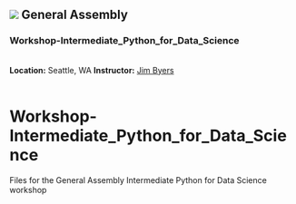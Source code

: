 ## ![](https://ga-dash.s3.amazonaws.com/production/assets/logo-9f88ae6c9c3871690e33280fcf557f33.png)  General Assembly
### Workshop-Intermediate_Python_for_Data_Science
<br><b>Location:</b> Seattle, WA
<b/>Instructor:</b> <a href="https://www.linkedin.com/profile/view?id=ADEAAAEai9UBI1CGmAPFMYpURJeL9zvxWX6xBqI">Jim Byers</a>
<br>
<br>



# Workshop-Intermediate_Python_for_Data_Science
Files for the General Assembly Intermediate Python for Data Science workshop

